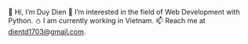 👋 Hi, I’m Duy Dien
👀 I’m interested in the field of Web Development with Python.
⛄ I am currently working in Vietnam.
📫 Reach me at dientd1703@gmail.com.
